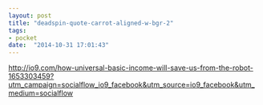 ```yaml
---
layout: post
title: "deadspin-quote-carrot-aligned-w-bgr-2"
tags:
- pocket
date:  "2014-10-31 17:01:43"
---
```


http://io9.com/how-universal-basic-income-will-save-us-from-the-robot-1653303459?utm_campaign=socialflow_io9_facebook&utm_source=io9_facebook&utm_medium=socialflow

